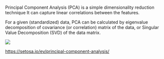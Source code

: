#

Principal Component Analysis (PCA) is a simple dimensionality reduction technique
It can capture linear correlations between the features. 

For a given (standardized) data, PCA can be calculated by eigenvalue decomposition of covariance (or correlation) matrix of the data, or Singular Value Decomposition (SVD) of the data matrix. 

![
](<Screenshot from 2023-10-09 15-24-05.png>)

https://setosa.io/ev/principal-component-analysis/


